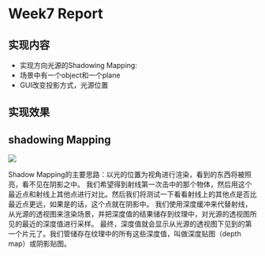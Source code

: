 # Week7 Report

## 实现内容

- 实现方向光源的Shadowing Mapping:
- 场景中有一个object和一个plane
- GUI改变投影方式，光源位置

## 实现效果

## shadowing Mapping

![](https://learnopengl.com/img/advanced-lighting/shadow_mapping_theory_spaces.png)

Shadow Mapping的主要思路：以光的位置为视角进行渲染，看到的东西将被照亮，看不见在阴影之中。
我们希望得到射线第一次击中的那个物体，然后用这个最近点和射线上其他点进行对比。然后我们将测试一下看看射线上的其他点是否比最近点更远，如果是的话，这个点就在阴影中。
我们使用深度缓冲来代替射线，从光源的透视图来渲染场景，并把深度值的结果储存到纹理中，对光源的透视图所见的最近的深度值进行采样。
最终，深度值就会显示从光源的透视图下见到的第一个片元了。我们管储存在纹理中的所有这些深度值，叫做深度贴图（depth map）或阴影贴图。

